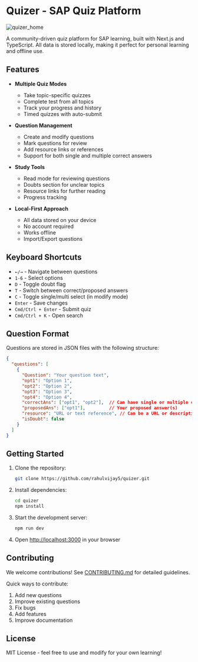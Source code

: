 # Quizer - SAP Quiz Platform

![quizer_home](https://github.com/user-attachments/assets/82c57013-d377-4000-899c-bace51b5d797)

A community-driven quiz platform for SAP learning, built with Next.js and TypeScript. All data is stored locally, making it perfect for personal learning and offline use.

## Features

- **Multiple Quiz Modes**
  - Take topic-specific quizzes
  - Complete test from all topics
  - Track your progress and history
  - Timed quizzes with auto-submit

- **Question Management**
  - Create and modify questions
  - Mark questions for review
  - Add resource links or references
  - Support for both single and multiple correct answers

- **Study Tools**
  - Read mode for reviewing questions
  - Doubts section for unclear topics
  - Resource links for further reading
  - Progress tracking

- **Local-First Approach**
  - All data stored on your device
  - No account required
  - Works offline
  - Import/Export questions

## Keyboard Shortcuts

- `←/→` - Navigate between questions
- `1-6` - Select options
- `D` - Toggle doubt flag
- `T` - Switch between correct/proposed answers
- `C` - Toggle single/multi select (in modify mode)
- `Enter` - Save changes
- `Cmd/Ctrl + Enter` - Submit quiz
- `Cmd/Ctrl + K` - Open search

## Question Format

Questions are stored in JSON files with the following structure:
```json
{
  "questions": [
    {
      "Question": "Your question text",
      "opt1": "Option 1",
      "opt2": "Option 2",
      "opt3": "Option 3",
      "opt4": "Option 4",
      "correctAns": ["opt1", "opt2"],  // Can have single or multiple correct answers
      "proposedAns": ["opt1"],         // Your proposed answer(s)
      "resource": "URL or text reference", // Can be a URL or descriptive text
      "isDoubt": false
    }
  ]
}
```

## Getting Started

1. Clone the repository:
   ```bash
   git clone https://github.com/rahulvijay5/quizer.git
   ```

2. Install dependencies:
   ```bash
   cd quizer
   npm install
   ```

3. Start the development server:
   ```bash
   npm run dev
   ```

4. Open [http://localhost:3000](http://localhost:3000) in your browser

## Contributing

We welcome contributions! See [CONTRIBUTING.md](CONTRIBUTING.md) for detailed guidelines.

Quick ways to contribute:
1. Add new questions
2. Improve existing questions
3. Fix bugs
4. Add features
5. Improve documentation

## License

MIT License - feel free to use and modify for your own learning!
